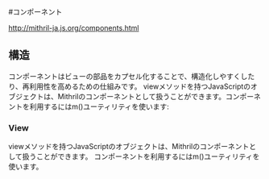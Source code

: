 #コンポーネント


http://mithril-ja.js.org/components.html

## 構造
コンポーネントはビューの部品をカプセル化することで、構造化しやすくしたり、再利用性を高めるための仕組みです。
viewメソッドを持つJavaScriptのオブジェクトは、Mithrilのコンポーネントとして扱うことができます。コンポーネントを利用するにはm()ユーティリティを使います:


### View
viewメソッドを持つJavaScriptのオブジェクトは、Mithrilのコンポーネントとして扱うことができます。
コンポーネントを利用するにはm()ユーティリティを使います。

